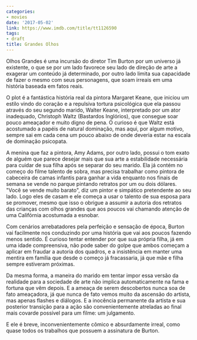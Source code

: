 ```yaml
---
categories:
- movies
date: '2017-05-02'
link: https://www.imdb.com/title/tt1126590
tags:
- draft
title: Grandes Olhos
---
```


Olhos Grandes é uma incursão do diretor Tim Burton por um universo já existente, o que se por um lado favorece seu lado de direção de arte a exagerar um conteúdo já determinado, por outro lado limita sua capacidade de fazer o mesmo com seus personagens, que soam irreais em uma história baseada em fatos reais.

O plot é a fantástica história real da pintora Margaret Keane, que iniciou um estilo vindo do coração e a repulsiva tortura psicológica que ela passou através do seu segundo marido, Walter Keane, interpretado por um ator inadequado, Christoph Waltz (Bastardos Inglórios), que consegue soar pouco ameaçador e muito digno de pena. O curioso é que Waltz está acostumado a papéis de natural dominação, mas aqui, por algum motivo, sempre sai em cada cena um pouco abaixo de onde deveria estar na escala de dominação psicopata.

A menina que faz a pintora, Amy Adams, por outro lado, possui o tom exato de alguém que parece desejar mais que sua arte a estabilidade necessária para cuidar de sua filha após se separar do seu marido. Ela já contém no começo do filme talento de sobra, mas precisa trabalhar como pintora de cabeceira de camas infantis para ganhar a vida enquanto nos finais de semana se vende no parque pintando retratos por um ou dois dólares. "Você se vende muito barato", diz um pintor e simpático pretendente ao seu lado. Logo eles de casam e ele começa a usar o talento de sua esposa para se promover, mesmo que isso o obrigue a assumir a autoria dos retratos das crianças com olhos grandes que aos poucos vai chamando atenção de uma Califórnia acostumada a esnobar.

Com cenários arrebatadores pela perfeição e sensação de época, Burton vai facilmente nos conduzindo por uma história que vai aos poucos fazendo menos sentido. É curioso tentar entender por que sua própria filha, já em uma idade compreensiva, não pode saber do golpe que ambos começam a aplicar em fraudar a autoria dos quadros, e a insistência em manter uma mentira em família que desde o começo já fracassaria, já que mãe e filha sempre estiveram próximas.

Da mesma forma, a maneira do marido em tentar impor essa versão da realidade para a sociedade de arte não implica automaticamente na fama e fortuna que vêm depois. E a ameaça de serem descobertos nunca soa de fato ameaçadora, já que nunca de fato vemos muito da ascensão do artista, mas apenas flashes e diálogos. E a inocência permanente da artista e sua posterior transição para a ação são convenientemente atreladas ao final mais covarde possível para um filme: um julgamento.

E ele é breve, inconvenientemente cômico e absurdamente irreal, como quase todos os trabalhos que possuem a assinatura de Burton.